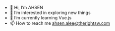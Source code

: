 - 👋 Hi, I’m AHSEN
- 👀 I’m interested in exploring new things
- 🌱 I’m currently learning Vue.js
- 📫 How to reach me ahsen.alee@therightsw.com

<!---
ahsentrs/ahsentrs is a ✨ special ✨ repository because its `README.md` (this file) appears on your GitHub profile.
You can click the Preview link to take a look at your changes.
--->
